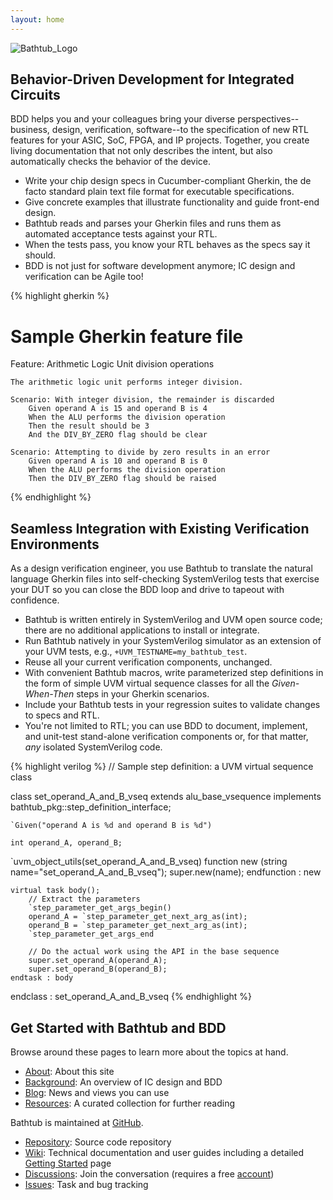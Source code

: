 ```yaml
---
layout: home
---
```

![Bathtub_Logo](/bathtub/assets/Bathtub_Logo.png)

## Behavior-Driven Development for Integrated Circuits
BDD helps you and your colleagues bring your diverse perspectives--business, design, verification, software--to the specification of new RTL features for your ASIC, SoC, FPGA, and IP projects. Together, you create living documentation that not only describes the intent, but also automatically checks the behavior of the device.
* Write your chip design specs in Cucumber-compliant Gherkin, the de facto standard plain text file format for executable specifications.
* Give concrete examples that illustrate functionality and guide front-end design.
* Bathtub reads and parses your Gherkin files and runs them as automated acceptance tests against your RTL.
* When the tests pass, you know your RTL behaves as the specs say it should.
* BDD is not just for software development anymore; IC design and verification can be Agile too!

{% highlight gherkin %}
# Sample Gherkin feature file

Feature: Arithmetic Logic Unit division operations

    The arithmetic logic unit performs integer division.

    Scenario: With integer division, the remainder is discarded
        Given operand A is 15 and operand B is 4
        When the ALU performs the division operation
        Then the result should be 3
        And the DIV_BY_ZERO flag should be clear

    Scenario: Attempting to divide by zero results in an error
        Given operand A is 10 and operand B is 0
        When the ALU performs the division operation
        Then the DIV_BY_ZERO flag should be raised
{% endhighlight %}

## Seamless Integration with Existing Verification Environments
As a design verification engineer, you use Bathtub to translate the natural language Gherkin files into self-checking SystemVerilog tests that exercise your DUT so you can close the BDD loop and drive to tapeout with confidence.
* Bathtub is written entirely in SystemVerilog and UVM open source code; there are no additional applications to install or integrate.
* Run Bathtub natively in your SystemVerilog simulator as an extension of your UVM tests, e.g., `+UVM_TESTNAME=my_bathtub_test`.
* Reuse all your current verification components, unchanged.
* With convenient Bathtub macros, write parameterized step definitions in the form of simple UVM virtual sequence classes for all the _Given-When-Then_ steps in your Gherkin scenarios.
* Include your Bathtub tests in your regression suites to validate changes to specs and RTL.
* You're not limited to RTL; you can use BDD to document, implement, and unit-test stand-alone verification components or, for that matter, _any_ isolated SystemVerilog code.

{% highlight verilog %}
// Sample step definition: a UVM virtual sequence class

class set_operand_A_and_B_vseq extends alu_base_vsequence
        implements bathtub_pkg::step_definition_interface;

    `Given("operand A is %d and operand B is %d")

    int operand_A, operand_B;

   `uvm_object_utils(set_operand_A_and_B_vseq)
    function new (string name="set_operand_A_and_B_vseq");
        super.new(name);
    endfunction : new

    virtual task body();
        // Extract the parameters
        `step_parameter_get_args_begin()
        operand_A = `step_parameter_get_next_arg_as(int);
        operand_B = `step_parameter_get_next_arg_as(int);
        `step_parameter_get_args_end

        // Do the actual work using the API in the base sequence
        super.set_operand_A(operand_A); 
        super.set_operand_B(operand_B);
    endtask : body
endclass : set_operand_A_and_B_vseq
{% endhighlight %}

## Get Started with Bathtub and BDD
Browse around these pages to learn more about the topics at hand.
* [About](/bathtub/about/): About this site
* [Background](/bathtub/background/): An overview of IC design and BDD
* [Blog](/bathtub/blog/): News and views you can use
* [Resources](/bathtub/resources/): A curated collection for further reading

Bathtub is maintained at [GitHub](https://github.com/).
* [Repository](https://github.com/williaml33moore/bathtub): Source code repository
* [Wiki](https://github.com/williaml33moore/bathtub/wiki): Technical documentation and user guides including a detailed [Getting Started](https://github.com/williaml33moore/bathtub/wiki/Getting-Started) page
* [Discussions](https://github.com/williaml33moore/bathtub/discussions): Join the conversation (requires a free [account](https://github.com/signup?ref_cta=Sign+up&ref_loc=header+logged+out&ref_page=%2F%3Cuser-name%3E%2F%3Crepo-name%3E%2Fdiscussions%2Findex&source=header-repo&source_repo=williaml33moore%2Fbathtub_))
* [Issues](https://github.com/williaml33moore/bathtub/issues): Task and bug tracking
